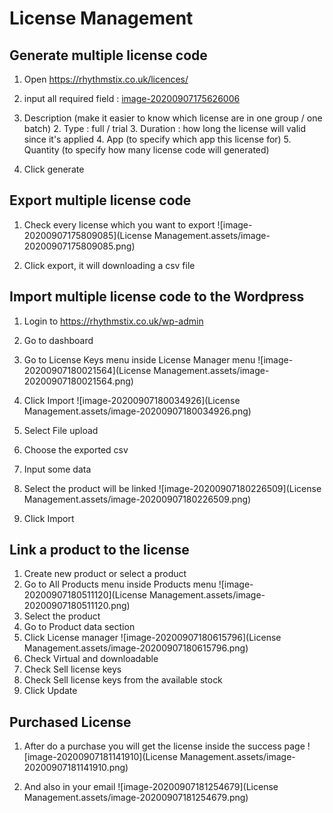 # License Management

## Generate multiple license code

1. Open https://rhythmstix.co.uk/licences/

2. input all required field :
   [image-20200907175626006](./License_Management.assets/image-20200907175626006.png)
1. Description (make it easier to know which license are in one group / one batch)
   2. Type : full / trial
   3. Duration : how long the license will valid since it's applied
   4. App (to specify which app this license for)
   5. Quantity (to specify how many license code will generated)
   
3. Click generate

## Export multiple license code

1. Check every license which you want to export
   ![image-20200907175809085](License Management.assets/image-20200907175809085.png)

2. Click export, it will downloading a csv file

## Import multiple license code to the Wordpress

1. Login to https://rhythmstix.co.uk/wp-admin

2. Go to dashboard

3. Go to License Keys menu inside License Manager menu
   ![image-20200907180021564](License Management.assets/image-20200907180021564.png)

4. Click Import
   ![image-20200907180034926](License Management.assets/image-20200907180034926.png)

5. Select File upload

6. Choose the exported csv 

7. Input some data

8. Select the product will be linked
   ![image-20200907180226509](License Management.assets/image-20200907180226509.png)

9. Click Import

## Link a product to the license

1. Create new product or select a product
2. Go to All Products menu inside Products menu
   ![image-20200907180511120](License Management.assets/image-20200907180511120.png)
3. Select the product
4. Go to Product data section
5. Click License manager
   ![image-20200907180615796](License Management.assets/image-20200907180615796.png)
6. Check Virtual and downloadable
7. Check Sell license keys
8. Check Sell license keys from the available stock
9. Click Update

## Purchased License
1. After do a purchase you will get the license inside the success page
![image-20200907181141910](License Management.assets/image-20200907181141910.png)

2. And also in your email
   ![image-20200907181254679](License Management.assets/image-20200907181254679.png)

